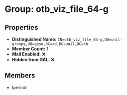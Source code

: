 # Group: otb_viz_file_64-g

## Properties

- **Distinguished Name:** `CN=otb_viz_file_64-g,OU=unil-groups,OU=gesu,DC=ad,DC=unil,DC=ch`
- **Member Count:** 1
- **Mail Enabled:** ❌
- **Hidden from GAL:** ❌

## Members

- lpernot
